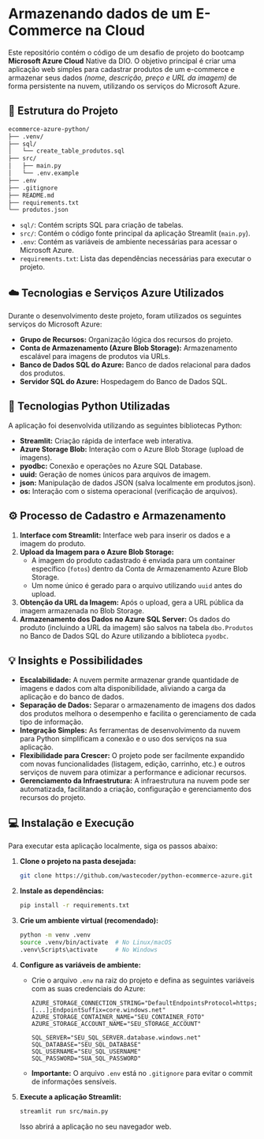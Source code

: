 # Armazenando dados de um E-Commerce na Cloud

Este repositório contém o código de um desafio de projeto do bootcamp **Microsoft Azure Cloud** Native da DIO.
O objetivo principal é criar uma aplicação web simples para cadastrar produtos de um e-commerce e armazenar seus dados _(nome, descrição, preço e URL da imagem)_ de forma persistente na nuvem, utilizando os serviços do Microsoft Azure.


## :file_folder: Estrutura do Projeto

```bash
ecommerce-azure-python/
├── .venv/
├── sql/
│   └── create_table_produtos.sql
├── src/
│   ├── main.py
│   └── .env.example
├── .env
├── .gitignore
├── README.md
├── requirements.txt
└── produtos.json
```

* `sql/`: Contém scripts SQL para criação de tabelas.
* `src/`: Contém o código fonte principal da aplicação Streamlit (`main.py`).
* `.env`: Contém as variáveis de ambiente necessárias para acessar o Microsoft Azure.
* `requirements.txt`: Lista das dependências necessárias para executar o projeto.


## :cloud: Tecnologias e Serviços Azure Utilizados
Durante o desenvolvimento deste projeto, foram utilizados os seguintes serviços do Microsoft Azure:

* **Grupo de Recursos:** Organização lógica dos recursos do projeto.
* **Conta de Armazenamento (Azure Blob Storage):** Armazenamento escalável para imagens de produtos via URLs.
* **Banco de Dados SQL do Azure:** Banco de dados relacional para dados dos produtos.
* **Servidor SQL do Azure:** Hospedagem do Banco de Dados SQL.


## :snake: Tecnologias Python Utilizadas
A aplicação foi desenvolvida utilizando as seguintes bibliotecas Python:

* **Streamlit:** Criação rápida de interface web interativa.
* **Azure Storage Blob:** Interação com o Azure Blob Storage (upload de imagens).
* **pyodbc:** Conexão e operações no Azure SQL Database.
* **uuid:** Geração de nomes únicos para arquivos de imagem.
* **json:** Manipulação de dados JSON (salva localmente em produtos.json).
* **os:** Interação com o sistema operacional (verificação de arquivos).

## :gear: Processo de Cadastro e Armazenamento
1. **Interface com Streamlit:** Interface web para inserir os dados e a imagem do produto.
2. **Upload da Imagem para o Azure Blob Storage:**
   -  A imagem do produto cadastrado é enviada para um container específico (`fotos`) dentro da Conta de Armazenamento Azure Blob Storage.
   -  Um nome único é gerado para o arquivo utilizando `uuid` antes do upload.
3. **Obtenção da URL da Imagem:** Após o upload, gera a URL pública da imagem armazenada no Blob Storage.
4. **Armazenamento dos Dados no Azure SQL Server:** Os dados do produto (incluindo a URL da imagem) são salvos na tabela `dbo.Produtos` no Banco de Dados SQL do Azure utilizando a biblioteca `pyodbc`.

## :bulb: Insights e Possibilidades

* **Escalabilidade:** A nuvem permite armazenar grande quantidade de imagens e dados com alta disponibilidade, aliviando a carga da aplicação e do banco de dados.
* **Separação de Dados:** Separar o armazenamento de imagens dos dados dos produtos melhora o desempenho e facilita o gerenciamento de cada tipo de informação.
* **Integração Simples:** As ferramentas de desenvolvimento da nuvem para Python simplificam a conexão e o uso dos serviços na sua aplicação.
* **Flexibilidade para Crescer:** O projeto pode ser facilmente expandido com novas funcionalidades (listagem, edição, carrinho, etc.) e outros serviços de nuvem para otimizar a performance e adicionar recursos.
* **Gerenciamento da Infraestrutura:** A infraestrutura na nuvem pode ser automatizada, facilitando a criação, configuração e gerenciamento dos recursos do projeto.


## :computer: Instalação e Execução

Para executar esta aplicação localmente, siga os passos abaixo:

1.  **Clone o projeto na pasta desejada:**
    ```bash
    git clone https://github.com/wastecoder/python-ecommerce-azure.git
    ```
2.  **Instale as dependências:**
    ```bash
    pip install -r requirements.txt
    ```
3.  **Crie um ambiente virtual (recomendado):**
    ```bash
    python -m venv .venv
    source .venv/bin/activate  # No Linux/macOS
    .venv\Scripts\activate     # No Windows
    ```
4.  **Configure as variáveis de ambiente:**
    * Crie o arquivo `.env` na raiz do projeto e defina as seguintes variáveis com as suas credenciais do Azure:
        ```
        AZURE_STORAGE_CONNECTION_STRING="DefaultEndpointsProtocol=https;[...];EndpointSuffix=core.windows.net"
        AZURE_STORAGE_CONTAINER_NAME="SEU_CONTAINER_FOTO"
        AZURE_STORAGE_ACCOUNT_NAME="SEU_STORAGE_ACCOUNT"

        SQL_SERVER="SEU_SQL_SERVER.database.windows.net"
        SQL_DATABASE="SEU_SQL_DATABASE"
        SQL_USERNAME="SEU_SQL_USERNAME"
        SQL_PASSWORD="SUA_SQL_PASSWORD"
        ```
    * **Importante:** O arquivo `.env` está no `.gitignore` para evitar o commit de informações sensíveis.
5.  **Execute a aplicação Streamlit:**
    ```bash
    streamlit run src/main.py
    ```

    Isso abrirá a aplicação no seu navegador web.
